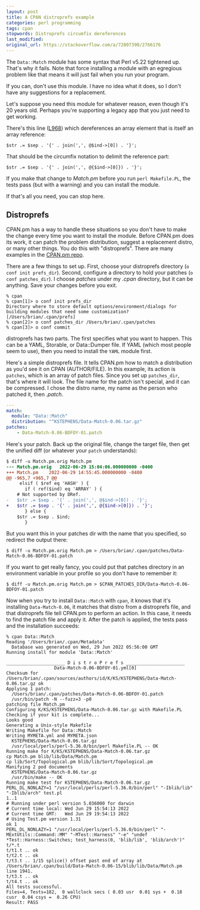 ```yaml
---
layout: post
title: A CPAN distroprefs example
categories: perl programming
tags: cpan
stopwords: Distroprefs circumfix dereferences
last_modified:
original_url: https://stackoverflow.com/a/72807390/2766176
---
```


The `Data::Match` module has some syntax that Perl v5.22 tightened up. That's why it fails. Note that force installing a module with an egregious problem like that means it will just fail when you run your program.

<!--more-->

If you can, don't use this module. I have no idea what it does, so I don't have any suggestions for a replacement.

Let's suppose you need this module for whatever reason, even though it's 20 years old. Perhaps you're supporting a legacy app that you just need to get working.

There's this line ([L968](https://metacpan.org/dist/Data-Match/source/Match.pm#L968)) which dereferences an array element that is itself an array reference:

    $str .= $sep . '{' . join(',', @$ind->[0]) . '}';

That should be the circumfix notation to delimit the reference part:

    $str .= $sep . '{' . join(',', @{$ind->[0]}) . '}';

If you make that change to *Match.pm* before you run `perl Makefile.PL`, the tests pass (but with a warning) and you can install the module.

If that's all you need, you can stop here.

## Distroprefs

CPAN.pm has a way to handle these situations so you don't have to make the change every time you want to install the module. Before CPAN.pm does its work, it can patch the problem distribution, suggest a replacement distro, or many other things. You do this with "distroprefs". There are many examples in the [CPAN.pm repo](https://github.com/andk/cpanpm/tree/master/distroprefs).

There are a few things to set up. First, choose your distroprefs directory (`o conf init prefs_dir`). Second, configure a directory to hold your patches (`o conf patches_dir`). I choose *patches* under my *.cpan* directory, but it can be anything. Save your changes before you exit.

```
% cpan
% cpan[1]> o conf init prefs_dir
Directory where to store default options/environment/dialogs for
building modules that need some customization? [/Users/brian/.cpan/prefs]
% cpan[2]> o conf patches_dir /Users/brian/.cpan/patches
% cpan[3]> o conf commit
```

distroprefs has two parts. The first specifies what you want to happen. This can be a YAML, Storable, or Data::Dumper file. If YAML (which most people seem to use), then you need to install the `YAML` module first.

Here's a simple distroprefs file. It tells CPAN.pm how to match a distribution as you'd see it on CPAN (AUTHOR/FILE). In this example, its action is `patches`, which is an array of patch files. Since you set up `patches_dir`, that's where it will look. The file name for the patch isn't special, and it can be compressed. I chose the distro name, my name as the person who patched it, then *.patch*.

```yaml
---
match:
  module: "Data::Match"
  distribution: "^KSTEPHENS/Data-Match-0.06.tar.gz"
patches:
    - Data-Match-0.06-BDFOY-01.patch
```

Here's your patch. Back up the original file, change the target file, then get the unified diff (or whatever your `patch` understands):

```diff
$ diff -u Match.pm.orig Match.pm
--- Match.pm.orig	2022-06-29 15:04:06.000000000 -0400
+++ Match.pm	2022-06-29 14:55:45.000000000 -0400
@@ -965,7 +965,7 @@
     elsif ( $ref eq 'HASH' ) {
       if ( ref($ind) eq 'ARRAY' ) {
 	# Not supported by DRef.
-	$str .= $sep . '{' . join(',', @$ind->[0]) . '}';
+	$str .= $sep . '{' . join(',', @{$ind->[0]}) . '}';
       } else {
 	$str .= $sep . $ind;
       }
```

But you want this in your patches dir with the name that you specified, so redirect the output there:

```
$ diff -u Match.pm.orig Match.pm > /Users/brian/.cpan/patches/Data-Match-0.06-BDFOY-01.patch
```

If you want to get really fancy, you could put that patches directory in an environment variable in your profile so you don't have to remember it:

```
$ diff -u Match.pm.orig Match.pm > $CPAN_PATCHES_DIR/Data-Match-0.06-BDFOY-01.patch
```

Now when you try to install `Data::Match` with `cpan`, it knows that it's installing `Data-Match-0.06`, it matches that distro from a distroprefs file, and that distroprefs file tell CPAN.pm to perform an action. In this case, it needs to find the patch file and apply it. After the patch is applied, the tests pass and the installation succeeds:

```
% cpan Data::Match
Reading '/Users/brian/.cpan/Metadata'
  Database was generated on Wed, 29 Jun 2022 05:56:00 GMT
Running install for module 'Data::Match'

______________________ D i s t r o P r e f s ______________________
                  Data-Match-0.06-BDFOY-01.yml[0]
Checksum for /Users/brian/.cpan/sources/authors/id/K/KS/KSTEPHENS/Data-Match-0.06.tar.gz ok
Applying 1 patch:
  /Users/brian/.cpan/patches/Data-Match-0.06-BDFOY-01.patch
  /usr/bin/patch -N --fuzz=3 -p0
patching file Match.pm
Configuring K/KS/KSTEPHENS/Data-Match-0.06.tar.gz with Makefile.PL
Checking if your kit is complete...
Looks good
Generating a Unix-style Makefile
Writing Makefile for Data::Match
Writing MYMETA.yml and MYMETA.json
  KSTEPHENS/Data-Match-0.06.tar.gz
  /usr/local/perls/perl-5.36.0/bin/perl Makefile.PL -- OK
Running make for K/KS/KSTEPHENS/Data-Match-0.06.tar.gz
cp Match.pm blib/lib/Data/Match.pm
cp lib/Sort/Topological.pm blib/lib/Sort/Topological.pm
Manifying 2 pod documents
  KSTEPHENS/Data-Match-0.06.tar.gz
  /usr/bin/make -- OK
Running make test for KSTEPHENS/Data-Match-0.06.tar.gz
PERL_DL_NONLAZY=1 "/usr/local/perls/perl-5.36.0/bin/perl" "-Iblib/lib" "-Iblib/arch" test.pl
1..1
# Running under perl version 5.036000 for darwin
# Current time local: Wed Jun 29 15:54:13 2022
# Current time GMT:   Wed Jun 29 19:54:13 2022
# Using Test.pm version 1.31
ok 1
PERL_DL_NONLAZY=1 "/usr/local/perls/perl-5.36.0/bin/perl" "-MExtUtils::Command::MM" "-MTest::Harness" "-e" "undef *Test::Harness::Switches; test_harness(0, 'blib/lib', 'blib/arch')" t/*.t
t/t1.t .. ok
t/t2.t .. ok
t/t3.t .. 1/15 splice() offset past end of array at /Users/brian/.cpan/build/Data-Match-0.06-15/blib/lib/Data/Match.pm line 1941.
t/t3.t .. ok
t/t4.t .. ok
All tests successful.
Files=4, Tests=182,  0 wallclock secs ( 0.03 usr  0.01 sys +  0.18 cusr  0.04 csys =  0.26 CPU)
Result: PASS
```
